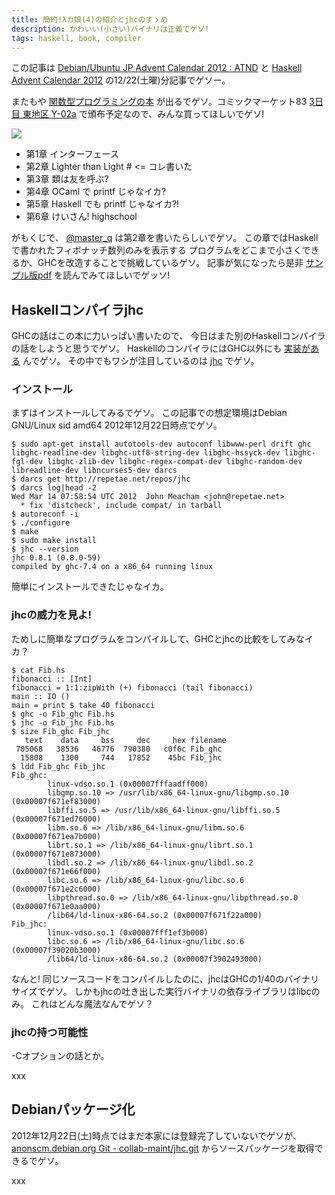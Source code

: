 ```yaml
---
title: 簡約!λカ娘(4)の紹介とjhcのすゝめ
description: かわいい(小さい)バイナリは正義でゲソ!
tags: haskell, book, compiler
---
```


この記事は
[Debian/Ubuntu JP Advent Calendar 2012 : ATND](http://atnd.org/events/34386)
と
[Haskell Advent Calendar 2012](http://partake.in/events/45a01d39-af5e-42f1-91c7-e8fcc91db244)
の12/22(土曜)分記事でゲソー。

またもや
[関数型プログラミングの本](http://www.paraiso-lang.org/ikmsm/books/c83.html)
が出るでゲソ。コミックマーケット83
[3日目 東地区 Y-02a](http://twitcmap.jp/?id=0083-3-YYa-02-a)
で頒布予定なので、みんな買ってほしいでゲソ!

![](http://www.paraiso-lang.org/ikmsm/images/c83-cover-s.jpg)

* 第1章 インターフェース
* 第2章 Lighter than Light # <= コレ書いた
* 第3章 類は友を呼ぶ?
* 第4章 OCaml で printf じゃなイカ?
* 第5章 Haskell でも printf じゃなイカ?!
* 第6章 けいさん! highschool

がもくじで、
[@master_q](https://twitter.com/master_q)
は第2章を書いたらしいでゲソ。
この章ではHaskellで書かれたフィボナッチ数列のみを表示する
プログラムをどこまで小さくできるか、GHCを改造することで挑戦しているゲソ。
記事が気になったら是非
[サンプル版pdf](http://www.paraiso-lang.org/ikmsm/books/c83-sample.pdf)
を読んでみてほしいでゲッソ!


## Haskellコンパイラjhc

GHCの話はこの本に力いっぱい書いたので、
今日はまた別のHaskellコンパイラの話をしようと思うでゲソ。
HaskellのコンパイラにはGHC以外にも
[実装がある](http://www.haskell.org/haskellwiki/Implementations)
んでゲソ。
その中でもワシが注目しているのは
[jhc](http://repetae.net/computer/jhc/)
でゲソ。

### インストール

まずはインストールしてみるでゲソ。
この記事での想定環境はDebian GNU/Linux sid amd64 2012年12月22日時点でゲソ。

~~~
$ sudo apt-get install autotools-dev autoconf libwww-perl drift ghc libghc-readline-dev libghc-utf8-string-dev libghc-hssyck-dev libghc-fgl-dev libghc-zlib-dev libghc-regex-compat-dev libghc-random-dev libreadline-dev libncurses5-dev darcs
$ darcs get http://repetae.net/repos/jhc
$ darcs log|head -2 
Wed Mar 14 07:58:54 UTC 2012  John Meacham <john@repetae.net>
  * fix 'distcheck', include compat/ in tarball
$ autoreconf -i
$ ./configure
$ make
$ sudo make install
$ jhc --version
jhc 0.8.1 (0.8.0-59)
compiled by ghc-7.4 on a x86_64 running linux
~~~

簡単にインストールできたじゃなイカ。

### jhcの威力を見よ!

ためしに簡単なプログラムをコンパイルして、GHCとjhcの比較をしてみなイカ？

~~~
$ cat Fib.hs
fibonacci :: [Int]
fibonacci = 1:1:zipWith (+) fibonacci (tail fibonacci)
main :: IO ()
main = print $ take 40 fibonacci
$ ghc -o Fib_ghc Fib.hs
$ jhc -o Fib_jhc Fib.hs
$ size Fib_ghc Fib_jhc
   text    data     bss     dec     hex filename
 705068   38536   46776  790380   c0f6c Fib_ghc
  15808    1300     744   17852    45bc Fib_jhc
$ ldd Fib_ghc Fib_jhc
Fib_ghc:
        linux-vdso.so.1 (0x00007fffaadff000)
        libgmp.so.10 => /usr/lib/x86_64-linux-gnu/libgmp.so.10 (0x00007f671ef83000)
        libffi.so.5 => /usr/lib/x86_64-linux-gnu/libffi.so.5 (0x00007f671ed76000)
        libm.so.6 => /lib/x86_64-linux-gnu/libm.so.6 (0x00007f671ea7b000)
        librt.so.1 => /lib/x86_64-linux-gnu/librt.so.1 (0x00007f671e873000)
        libdl.so.2 => /lib/x86_64-linux-gnu/libdl.so.2 (0x00007f671e66f000)
        libc.so.6 => /lib/x86_64-linux-gnu/libc.so.6 (0x00007f671e2c6000)
        libpthread.so.0 => /lib/x86_64-linux-gnu/libpthread.so.0 (0x00007f671e0aa000)
        /lib64/ld-linux-x86-64.so.2 (0x00007f671f22a000)
Fib_jhc:
        linux-vdso.so.1 (0x00007fff1ef3b000)
        libc.so.6 => /lib/x86_64-linux-gnu/libc.so.6 (0x00007f39020b3000)
        /lib64/ld-linux-x86-64.so.2 (0x00007f3902493000)
~~~

なんと!
同じソースコードをコンパイルしたのに、jhcはGHCの1/40のバイナリサイズでゲソ。
しかもjhcの吐き出した実行バイナリの依存ライブラリはlibcのみ。
これはどんな魔法なんでゲソ？

### jhcの持つ可能性

-Cオプションの話とか。

xxx

## Debianパッケージ化

2012年12月22日(土)時点ではまだ本家には登録完了していないでゲソが、
[anonscm.debian.org Git - collab-maint/jhc.git](http://anonscm.debian.org/gitweb/?p=collab-maint/jhc.git)
からソースパッケージを取得できるでゲソ。

xxx
